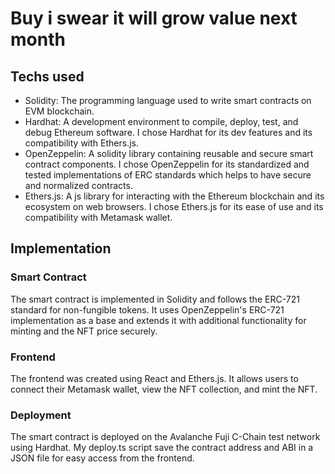# Buy i swear it will grow value next month

## Techs used
- Solidity: The programming language used to write smart contracts on EVM blockchain.
- Hardhat: A development environment to compile, deploy, test, and debug Ethereum software.
I chose Hardhat for its dev features and its compatibility with Ethers.js.
- OpenZeppelin: A solidity library containing reusable and secure smart contract components.
I chose OpenZeppelin for its standardized and tested implementations of ERC standards which helps to have secure and normalized contracts.
- Ethers.js: A js library for interacting with the Ethereum blockchain and its ecosystem on web browsers.
I chose Ethers.js for its ease of use and its compatibility with Metamask wallet.

## Implementation

### Smart Contract
The smart contract is implemented in Solidity and follows the ERC-721 standard for non-fungible tokens. It uses OpenZeppelin's ERC-721 implementation as a base and extends it with additional functionality for minting and the NFT price securely.

### Frontend
The frontend was created using React and Ethers.js. It allows users to connect their Metamask wallet, view the NFT collection, and mint the NFT.

### Deployment
The smart contract is deployed on the Avalanche Fuji C-Chain test network using Hardhat. My deploy.ts script save the contract address and ABI in a JSON file for easy access from the frontend.
